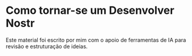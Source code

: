 # Como tornar-se um Desenvolver Nostr

Este material foi escrito por mim com o apoio de ferramentas de IA para revisão e estruturação de ideias.
